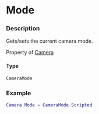 # Mode

### Description

Gets/sets the current camera mode.

Property of [Camera](../../)

#### Type

`CameraMode`

### Example

```lua
Camera.Mode = CameraMode.Scripted
```
